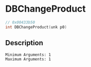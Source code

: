 # DBChangeProduct
```c
// 0x00433b50
int DBChangeProduct(unk p0)
```
## Description
```
Minimum Arguments: 1
Maximum Arguments: 1
```
